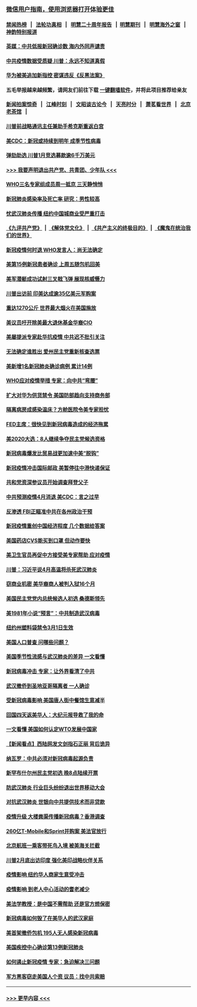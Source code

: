### [微信用户指南，使用浏览器打开体验更佳](https://github.com/gfw-breaker/banned-news1/blob/master/indexes/wechat-guide.md?t=0)
#### [禁闻热榜](热点新闻.md?t=0)  &nbsp;&nbsp;|&nbsp;&nbsp; [法轮功真相](https://github.com/gfw-breaker/truth/blob/master/README.md?t=0) &nbsp;&nbsp;|&nbsp;&nbsp; [明慧二十周年报告](https://github.com/gfw-breaker/mh-reports/blob/master/README.md?t=0) &nbsp;&nbsp;|&nbsp;&nbsp;[明慧期刊](https://github.com/gfw-breaker/mh-qikan) &nbsp;&nbsp;|&nbsp;&nbsp; [明慧海外之窗](https://github.com/gfw-breaker/mh-news/blob/master/README.md?t=0) &nbsp;&nbsp;|&nbsp;&nbsp; [神韵特别报道](https://github.com/gfw-breaker/mh-news/blob/master/shenyun.md?t=0)
#### [英媒：中共低报新冠确诊数 海内外同声谴责](../pages/nsc412/n11867421.md?t=02141102) 
#### [中共疫情数据受质疑 川普：永远不知道真假](../pages/nsc412/n11867195.md?t=02141102) 
#### [华为被美追加新指控 密谋违反《反黑法案》](../pages/nsc412/n11867191.md?t=02141102) 
#### 五毛举报越来越频繁，请网友们前往下载 [一键翻墙软件](https://github.com/gfw-breaker/ssr-accounts)，并将此项目推荐给亲友
#### [新闻拍案惊奇](https://github.com/gfw-breaker/banned-news1/blob/master/pages/link4.md) &nbsp;&nbsp;|&nbsp;&nbsp; [江峰时刻](https://github.com/gfw-breaker/banned-news1/blob/master/pages/link4.md) &nbsp;&nbsp;|&nbsp;&nbsp; [文昭谈古论今](https://github.com/gfw-breaker/banned-news1/blob/master/pages/link4.md) &nbsp;&nbsp;|&nbsp;&nbsp; [天亮时分](https://github.com/gfw-breaker/banned-news1/blob/master/pages/link4.md) &nbsp;&nbsp;|&nbsp;&nbsp; [萧茗看世界](https://github.com/gfw-breaker/banned-news1/blob/master/pages/link4.md) &nbsp;&nbsp;|&nbsp;&nbsp; [北京老茶馆](https://github.com/gfw-breaker/banned-news1/blob/master/pages/link4.md) &nbsp;&nbsp;|&nbsp;&nbsp; 
#### [川普前战略通讯主任兼助手希克斯重返白宫](../pages/nsc412/n11867104.md?t=02141102) 
#### [美CDC：新冠或持续到明年 成季节性病毒](../pages/nsc412/n11867279.md?t=02141102) 
#### [弹劾助选 川普1月竞选募款逾6千万美元](../pages/nsc412/n11866950.md?t=02141102) 
#### [>>> 我要声明退出共产党、共青团、少年队 <<<](https://github.com/begood0513/goodnews/blob/master/quit/letter.md) 
#### [WHO三名专家组成员周一抵京 三天静悄悄](../pages/nsc412/n11866947.md?t=02141102) 
#### [新冠肺炎感染率及死亡率 研究：男性较高](../pages/nsc412/n11866956.md?t=02141102) 
#### [忧武汉肺炎传播 纽约中国城商业受严重打击](../pages/nsc412/n11866902.md?t=02141102) 
#### [《九评共产党》](https://github.com/begood0513/9ping.md/blob/master/README.md) &nbsp;|&nbsp; [《解体党文化》](../../../../jtdwh.md/blob/master/README.md)  &nbsp;|&nbsp; [《共产主义的终极目的》](../../../../gczydzjmd.md/blob/master/README.md) &nbsp;|&nbsp; [《魔鬼在统治我们的世界》](../../../../mgztzwmdsj.md/blob/master/README.md) 
#### [新冠疫情何时退 WHO发言人：尚无法确定](../pages/nsc412/n11866864.md?t=02141102) 
#### [美第15例新冠患者确诊 上周五随包机回美](../pages/nsc412/n11866852.md?t=02141102) 
#### [美军潜艇成功试射三叉戟飞弹 展现核威慑力](../pages/nsc412/n11866046.md?t=02141102) 
#### [川普出访前 印美达成逾35亿美元军购案](../pages/nsc412/n11865444.md?t=02141102) 
#### [重达1270公斤 世界最大烟火在美国施放](../pages/nsc412/n11865198.md?t=02141102) 
#### [美议员吁开除美最大退休基金华裔CIO](../pages/nsc412/n11865230.md?t=02141102) 
#### [美屡提派专家赴华抗疫情 中共迟不批引关注](../pages/nsc412/n11864719.md?t=02141102) 
#### [无法确定谁胜出 爱州民主党重新核查选票](../pages/nsc412/n11864830.md?t=02141102) 
#### [美新增1名新冠肺炎确诊病例 累计14例](../pages/nsc412/n11864893.md?t=02141102) 
#### [WHO应对疫情举措 专家：向中共“弯腰”](../pages/nsc412/n11864727.md?t=02141102) 
#### [扩大对华为供货禁令 美国防部趋向支持商务部](../pages/nsc412/n11864773.md?t=02141102) 
#### [隔离病房成感染温床？方舱医院令美专家担忧](../pages/nsc412/n11864575.md?t=02141102) 
#### [FED主席：很快见到新冠病毒造成的经济拖累](../pages/nsc412/n11864507.md?t=02141102) 
#### [美2020大选：8人继续争夺民主党候选资格](../pages/nsc412/n11864327.md?t=02141102) 
#### [新冠病毒爆发比贸易战更加速中美“脱钩”](../pages/nsc412/n11864470.md?t=02141102) 
#### [新冠疫情冲击国际邮政 美暂停往中港快递保证](../pages/nsc412/n11864207.md?t=02141102) 
#### [共和党资深参议员开始调查拜登父子](../pages/nsc412/n11863984.md?t=02141102) 
#### [中共预测疫情4月消退 美CDC：言之过早](../pages/nsc412/n11864310.md?t=02141102) 
#### [反渗透 FBI正瞄准中共在各州政治干预](../pages/nsc412/n11864300.md?t=02141102) 
#### [新冠疫情重创中国经济程度 几个数据给答案](../pages/nsc412/n11864203.md?t=02141102) 
#### [美国药店CVS能买到口罩 但动作要快](../pages/nsc412/n11862438.md?t=02141102) 
#### [美卫生官员再促中方接受美专家帮助 应对疫情](../pages/nsc412/n11864043.md?t=02141102) 
#### [川普：习近平说4月高温将杀死武汉肺炎](../pages/nsc412/n11860814.md?t=02141102) 
#### [窃商业机密 美华裔商人被判入狱16个月](../pages/nsc412/n11863911.md?t=02141102) 
#### [美国民主党党内总统候选人初选 桑德斯领先](../pages/nsc412/n11863475.md?t=02141102) 
#### [美1981年小说“预言”：中共制造武汉病毒](../pages/nsc412/n11863306.md?t=02141102) 
#### [纽约州塑料袋禁令3月1日生效](../pages/nsc412/n11862832.md?t=02141102) 
#### [美国人口普查  问哪些问题？](../pages/nsc412/n11862808.md?t=02141102) 
#### [美国季节性流感与武汉肺炎的差异 一文看懂](../pages/nsc412/n11862428.md?t=02141102) 
#### [新冠病毒冲击 专家：让外界看清了中共](../pages/nsc412/n11862280.md?t=02141102) 
#### [武汉撤侨到圣地亚哥隔离者 一人确诊](../pages/nsc412/n11862460.md?t=02141102) 
#### [受新冠病毒影响 美国唐人街中餐馆生意减半](../pages/nsc412/n11861940.md?t=02141102) 
#### [回国四天返美华人：大纪元报导救了我的命](../pages/nsc412/n11862181.md?t=02141102) 
#### [一文看懂 美国如何认定WTO发展中国家](../pages/nsc412/n11862051.md?t=02141102) 
#### [【新闻看点】西陆网发文剑指石正丽 背后诡异](../pages/nsc412/n11861792.md?t=02141102) 
#### [纳瓦罗：中共必须对新冠病毒起源负责](../pages/nsc412/n11861810.md?t=02141102) 
#### [新罕布什尔州民主党初选 晚8点陆续开票](../pages/nsc412/n11861872.md?t=02141102) 
#### [防武汉肺炎 行业巨头纷纷退出世界移动大会](../pages/nsc412/n11861795.md?t=02141102) 
#### [对抗武汉肺炎 世银向中共提供技术而非贷款](../pages/nsc412/n11861652.md?t=02141102) 
#### [疫情升级 大楼粪渠传播新冠病毒？香港调查](../pages/nsc412/n11861556.md?t=02141102) 
#### [260亿T-Mobile和Sprint并购案 美法官放行](../pages/nsc412/n11861511.md?t=02141102) 
#### [北京航班一乘客带死鸟入境 被美海关拦截](../pages/nsc412/n11861317.md?t=02141102) 
#### [川普2月底出访印度 强化美印战略伙伴关系](../pages/nsc412/n11860557.md?t=02141102) 
#### [疫情影响  纽约华人商家生意受冲击](../pages/nsc412/n11860284.md?t=02141102) 
#### [疫情影响  到老人中心活动的耆老减少](../pages/nsc412/n11860199.md?t=02141102) 
#### [美法学教授：是中国不需帮助 还是官方想保密](../pages/nsc412/n11859492.md?t=02141102) 
#### [新冠病毒如何毁了在美华人的武汉家庭](../pages/nsc412/n11859524.md?t=02141102) 
#### [美首架撤侨包机 195人无人感染新冠病毒](../pages/nsc412/n11859908.md?t=02141102) 
#### [美国疾控中心确诊第13例新冠肺炎](../pages/nsc412/n11859966.md?t=02141102) 
#### [如何遏止新冠疫情 专家：急迫解决三问题](../pages/nsc412/n11859685.md?t=02141102) 
#### [军方黑客窃走美国人个资 议员：找中共索赔](../pages/nsc412/n11859371.md?t=02141102) 

----
#### [ >>> 更早内容 <<< ](../indexes/nsc412-earlier.md)
